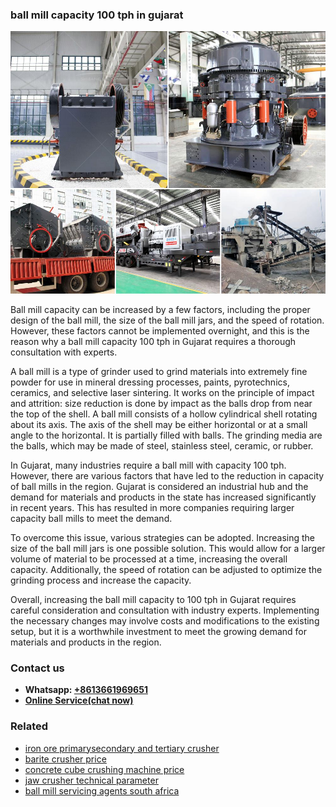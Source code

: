 <h3>ball mill capacity 100 tph in gujarat</h3><img src='1708332441.jpg' alt=''><p>Ball mill capacity can be increased by a few factors, including the proper design of the ball mill, the size of the ball mill jars, and the speed of rotation. However, these factors cannot be implemented overnight, and this is the reason why a ball mill capacity 100 tph in Gujarat requires a thorough consultation with experts.</p><p>A ball mill is a type of grinder used to grind materials into extremely fine powder for use in mineral dressing processes, paints, pyrotechnics, ceramics, and selective laser sintering. It works on the principle of impact and attrition: size reduction is done by impact as the balls drop from near the top of the shell. A ball mill consists of a hollow cylindrical shell rotating about its axis. The axis of the shell may be either horizontal or at a small angle to the horizontal. It is partially filled with balls. The grinding media are the balls, which may be made of steel, stainless steel, ceramic, or rubber.</p><p>In Gujarat, many industries require a ball mill with capacity 100 tph. However, there are various factors that have led to the reduction in capacity of ball mills in the region. Gujarat is considered an industrial hub and the demand for materials and products in the state has increased significantly in recent years. This has resulted in more companies requiring larger capacity ball mills to meet the demand.</p><p>To overcome this issue, various strategies can be adopted. Increasing the size of the ball mill jars is one possible solution. This would allow for a larger volume of material to be processed at a time, increasing the overall capacity. Additionally, the speed of rotation can be adjusted to optimize the grinding process and increase the capacity.</p><p>Overall, increasing the ball mill capacity to 100 tph in Gujarat requires careful consideration and consultation with industry experts. Implementing the necessary changes may involve costs and modifications to the existing setup, but it is a worthwhile investment to meet the growing demand for materials and products in the region.</p><h3>Contact us</h3><ul><li><strong>Whatsapp:&nbsp;<a href="https://wa.me/8613661969651">+8613661969651</a></strong></li><li><a href="https://swt.shibang-china.com/?git&amp;zhl&amp;ball mill capacity 100 tph in gujarat"><strong>Online Service(chat now)</strong></a></li></ul><h3>Related</h3><ul><li><a href='iron ore primarysecondary and tertiary crusher.md'>iron ore primarysecondary and tertiary crusher</a></li><li><a href='barite crusher price.md'>barite crusher price</a></li><li><a href='concrete cube crushing machine price.md'>concrete cube crushing machine price</a></li><li><a href='jaw crusher technical parameter.md'>jaw crusher technical parameter</a></li><li><a href='ball mill servicing agents south africa.md'>ball mill servicing agents south africa</a></li></ul>